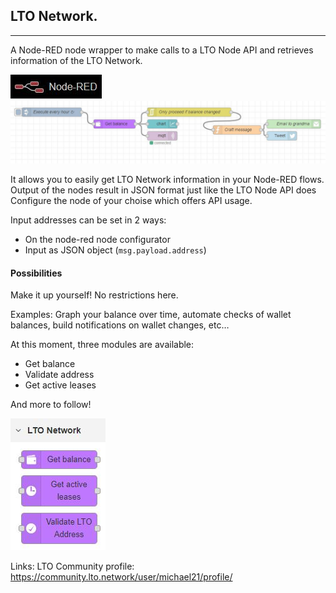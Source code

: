 ## LTO Network.
---
A Node-RED node wrapper to make calls to a LTO Node API and retrieves information of the LTO Network.

<img src="https://github.com/justmvg/node-red-contrib-lto-network/blob/master/readme/node-red.jpg" />
<img src="https://github.com/justmvg/node-red-contrib-lto-network/blob/master/readme/2.jpg" />

It allows you to easily get LTO Network information in your Node-RED flows. Output of the nodes result in JSON format just like the LTO Node API does
Configure the node of your choise which offers API usage.

Input addresses can be set in 2 ways:
- On the node-red node configurator
- Input as JSON object (`msg.payload.address`)

#### Possibilities
Make it up yourself! No restrictions here.

Examples: 
Graph your balance over time, automate checks of wallet balances, build notifications on wallet changes, etc… 

At this moment, three modules are available: 
- Get balance
- Validate address
- Get active leases

And more to follow!

<img src="https://github.com/justmvg/node-red-contrib-lto-network/blob/master/readme/1.jpg" />

Links:
LTO Community profile: https://community.lto.network/user/michael21/profile/
